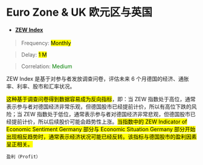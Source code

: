 # Euro Zone & UK 欧元区与英国

- <a href="https://www.zew.de/en/publications/zew-expertises-research-reports/research-reports/business-cycle/zew-financial-market-survey" target="_blank"><h4>ZEW Index</h4></a>

> Frequency: <mark>Monthly</mark>

> Delay: <mark>1 M</mark>

> Correlation: <span style="color: green;">Medium</span>

ZEW Index 是基于对参与者发放调查问卷，评估未来 6 个月德国的经济、通胀率、利率、股市和汇率状况。

<mark>这种基于调查问卷得到数据容易成为反向指标</mark>，即：当 ZEW 指数处于高位，通常表示参与者对德国经济非常乐观，但德国股市已经提前计价，所以有高位下跌的风险；当 ZEW 指数处于低位，通常表示参与者对德国经济非常悲观，但德国股市已经提前计价，所以后续股价可能会趋势性上涨。<mark>当指数中的 ZEW Indicator of Economic Sentiment Germany 部分与 Economic Situation Germany 部分开始出现相反趋势时，通常表示经济状况可能已经反转。该指标与德国股市的盈利因素呈正相关。</mark>

`盈利（Profit）`

